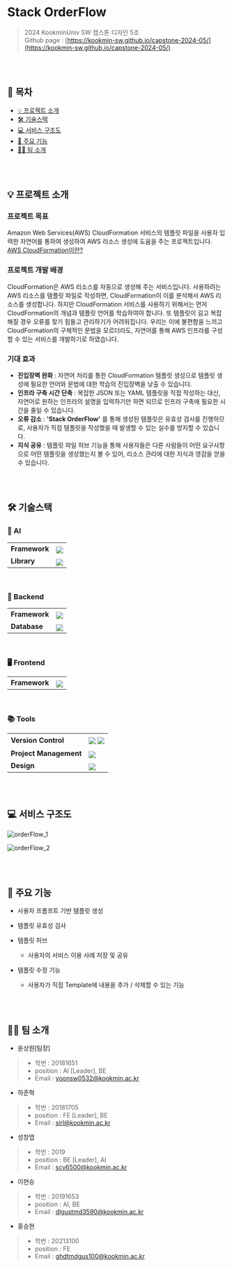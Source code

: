 # Stack OrderFlow

> 2024 KookminUniv SW 캡스톤 디자인 5조  
> Github page : [https://kookmin-sw.github.io/capstone-2024-05/](https://kookmin-sw.github.io/capstone-2024-05/)

<br/>
<br/>

## 📔 목차
- [💡 프로젝트 소개](#💡-프로젝트-소개)
- [🛠️ 기술스택](#🛠️-기술스택)
- [💻 서비스 구조도](#💻-서비스-구조도)
- [📌 주요 기능](#📌-주요-기능)
- [🧑‍💻 팀 소개](#🧑‍💻-팀-소개)


<br/>
<br/>

## 💡 프로젝트 소개

### 프로젝트 목표
Amazon Web Services(AWS) CloudFormation 서비스의 템플릿 파일을 사용자 입력한 자연어를 통하여 생성하여 AWS 리소스 생성에 도움을 주는 프로젝트입니다.   
[AWS CloudFormation이란?](https://docs.aws.amazon.com/ko_kr/AWSCloudFormation/latest/UserGuide/Welcome.html)

### 프로젝트 개발 배경
CloudFormation은 AWS 리소스를 자동으로 생성해 주는 서비스입니다. 사용하려는 AWS 리소스를 템플릿 파일로 작성하면, CloudFormation이 이를 분석해서 AWS 리소스를 생성합니다. 하지만 CloudFormation 서비스를 사용하기 위해서는 먼저 CloudFormation의 개념과 템플릿 언어를 학습하여야 합니다. 또 템플릿이 길고 복잡해질 경우 오류를 찾기 힘들고 관리하기가 어려워집니다. 우리는 이에 불편함을 느끼고 CloudFormation의 구체적인 문법을 모르더라도, 자연어를 통해 AWS 인프라를 구성할 수 있는 서비스를 개발하기로 하였습니다.

### 기대 효과
* **진입장벽 완화** : 자연어 처리를 통한 CloudFormation 템플릿 생성으로 템플릿 생성에 필요한 언어와 문법에 대한 학습의 진입장벽을 낮출 수 있습니다.
* **인프라 구축 시간 단축** : 복잡한 JSON 또는 YAML 템플릿을 직접 작성하는 대신, 자연어로 원하는 인프라의 설명을 입력하기만 하면 되므로 인프라 구축에 필요한 시간을 줄일 수 있습니다.
* **오류 감소** : **'Stack OrderFlow'** 를 통해 생성된 템플릿은 유효성 검사를 진행하므로, 사용자가 직접 템플릿을 작성했을 때 발생할 수 있는 실수를 방지할 수 있습니다.
* **지식 공유** : 템플릿 파일 허브 기능을 통해 사용자들은 다른 사람들이 어떤 요구사항으로 어떤 템플릿을 생성했는지 볼 수 있어, 리소스 관리에 대한 지식과 영감을 얻을 수 있습니다.

<br/>
<br/>

## 🛠️ 기술스택

### 🤖 AI

<div markdown="1" style="text-align:center">

<table>
  <tr>
    <td><strong>Framework</strong></td>
    <td><img src="https://img.shields.io/badge/LangChain-294444?style=&logo=LangChain&logoColor=white" style="margin-top: 6px;"/></td>
  </tr>
  <tr>
    <td><strong>Library</strong></td>
    <td><img src="https://img.shields.io/badge/PyTorch-EE4C2C?style=&logo=pytorch&logoColor=white" style="margin-top: 6px;"/></td>
  </tr>
</table>

</div>

<br />

### 💾 Backend

<div markdown="1" style="text-align:center">

<table>
  <tr>
    <td><strong>Framework</strong></td>
    <td><img src="https://img.shields.io/badge/FastAPI-009688?style=&logo=fastapi&logoColor=white" style="margin-top: 6px;"/></td>
  </tr>
  <tr>
    <td><strong>Database</strong></td>
    <td><img src="https://img.shields.io/badge/PostgreSQL-4169E1?style=&logo=postgreSQL&logoColor=white" style="margin-top: 6px;"/></td>
  </tr>
</table>

</div>

<br />

### 🖥️ Frontend

<div markdown="1" style="text-align:center">

<table>
  <tr>
    <td><strong>Framework</strong></td>
    <td><img src="https://img.shields.io/badge/Next.js-000000?style=e&logo=nextdotjs&logoColor=white" style="margin-top: 6px;"/></td>
  </tr>
</table>

</div>

<br />

### 📚 Tools

<div markdown="1" style="text-align:center">

<table>
  <tr>
    <td><strong>Version Control</strong></td>
    <td><img src="https://img.shields.io/badge/git-E6484F.svg?style=&logo=git&logoColor=white" style="margin-top: 6px;"/> <img src="https://img.shields.io/badge/github-%23121011.svg?style=&logo=github&logoColor=white" style="margin-top: 6px;"/></td>
  </tr>
  <tr>
    <td><strong>Project Management</strong></td>
    <td><img src="https://img.shields.io/badge/Notion-000000.svg?&style=&logo=Notion&logoColor=white" style="margin-top: 6px;"/></td>
  </tr>
  <tr>
    <td><strong>Design</strong></td>
    <td><img src="https://img.shields.io/badge/Figma-F24E1E.svg?&style=&logo=Figma&logoColor=white" style="margin-top: 6px;"/></td>
  </tr>
</table>

</div>

<br />

<br/>

## 💻 서비스 구조도

![orderFlow_1](https://github.com/kookmin-sw/capstone-2024-05/assets/81635179/74100128-5140-466f-9cec-8f51b972d233)

![orderFlow_2](https://github.com/kookmin-sw/capstone-2024-05/assets/81635179/d26f17bf-5dde-46c6-96ff-4a4758fa755c)

<br/><br/>

## 📌 주요 기능

* 사용자 프롬프트 기반 템플릿 생성


* 템플릿 유효성 검사 
   

* 템플릿 허브   
	* 사용자의 서비스 이용 사례 저장 및 공유

* 템플릿 수정 기능
	* 사용자가 직접 Template에 내용을 추가 / 삭제할 수 있는 기능



<br/><br/>

## 🧑‍💻 팀 소개

- 윤상원[팀장]
> - 학번 : 20181651
> - position : AI [Leader], BE
> - Email : yoonsw0532@kookmin.ac.kr

- 하준혁 
> - 학번 : 20181705
> - position : FE [Leader], BE
> - Email : sirl@kookmin.ac.kr

- 성창엽
> - 학번 : 2019
> - position : BE [Leader], AI
> - Email : scy6500@kookmin.ac.kr

- 이현승
> - 학번 : 20191653
> - position : AI, BE
> - Email : dlgustmd3590@kookmin.ac.kr

- 홍승현
> - 학번 : 20213100
> - position : FE
> - Email : ghdtmdgus100@kookmin.ac.kr

